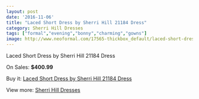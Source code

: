 ```yaml
---
layout: post
date: '2016-11-06'
title: "Laced Short Dress by Sherri Hill 21184 Dress"
category: Sherri Hill Dresses
tags: ["formal","evening","bonny","charming","gowns"]
image: http://www.neoformal.com/17565-thickbox_default/laced-short-dress-by-sherri-hill-21184-dress.jpg
---
```

Laced Short Dress by Sherri Hill 21184 Dress

On Sales: **$400.99**
<a href="https://www.neoformal.com/en/sherri-hill-dresses-2014/5732-laced-short-dress-by-sherri-hill-21184-dress.html"><amp-img layout="responsive" width="600" height="600" src="//www.neoformal.com/17565-thickbox_default/laced-short-dress-by-sherri-hill-21184-dress.jpg" alt="Laced Short Dress by Sherri Hill 21184 Dress 0" /></a>
<a href="https://www.neoformal.com/en/sherri-hill-dresses-2014/5732-laced-short-dress-by-sherri-hill-21184-dress.html"><amp-img layout="responsive" width="600" height="600" src="//www.neoformal.com/17566-thickbox_default/laced-short-dress-by-sherri-hill-21184-dress.jpg" alt="Laced Short Dress by Sherri Hill 21184 Dress 1" /></a>
<a href="https://www.neoformal.com/en/sherri-hill-dresses-2014/5732-laced-short-dress-by-sherri-hill-21184-dress.html"><amp-img layout="responsive" width="600" height="600" src="//www.neoformal.com/17567-thickbox_default/laced-short-dress-by-sherri-hill-21184-dress.jpg" alt="Laced Short Dress by Sherri Hill 21184 Dress 2" /></a>
<a href="https://www.neoformal.com/en/sherri-hill-dresses-2014/5732-laced-short-dress-by-sherri-hill-21184-dress.html"><amp-img layout="responsive" width="600" height="600" src="//www.neoformal.com/17568-thickbox_default/laced-short-dress-by-sherri-hill-21184-dress.jpg" alt="Laced Short Dress by Sherri Hill 21184 Dress 3" /></a>

Buy it: [Laced Short Dress by Sherri Hill 21184 Dress](https://www.neoformal.com/en/sherri-hill-dresses-2014/5732-laced-short-dress-by-sherri-hill-21184-dress.html "Laced Short Dress by Sherri Hill 21184 Dress")

View more: [Sherri Hill Dresses](https://www.neoformal.com/en/73-sherri-hill-dresses-2014 "Sherri Hill Dresses")